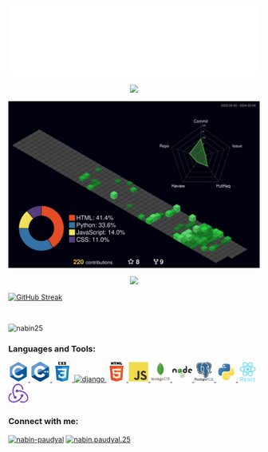 <p align="center">
  <img src="hello.svg" alt="Hello SVG">
</p>
<p align="center">
<img src="https://readme-typing-svg.demolab.com/?lines=I%20am%20Nabin%20Paudyal;A%20Programmer%20from%20Nepal;%20Working%20on%20upgrading%20skills;Learning%20is%20a%20lifelong%20process&font=Fira%20Code&center=true&width=460&height=45&color=f75c7e&vCenter=true&pause=1000&size=25" />
</p>
<p align="center">
    <img width="600px" src="profile-3d-contrib/profile-night-green.svg">
</p>

<p align="center">
<img src="https://github-readme-stats.vercel.app/api/top-langs?username=nabin25&locale=en&layout=compact&theme=dark&hide_border=true&hide=jupyter%20notebook,scss">
<br/>

<a href="https://git.io/streak-stats"><img src="https://github-readme-streak-stats.herokuapp.com?user=nabin25&theme=nightfox&hide_border=true&border_radius=20" alt="GitHub Streak" /></a>

&nbsp;

<img width="420px" src="https://github-readme-stats.vercel.app/api?username=nabin25&show_icons=true&locale=en&theme=shades-of-purple&hide_border=true&border_radius=20" alt="nabin25" />
</p>

<h3 align="left">Languages and Tools:</h3>
<p align="left"> <a href="https://www.cprogramming.com/" target="_blank" rel="noreferrer"> <img src="https://raw.githubusercontent.com/devicons/devicon/master/icons/c/c-original.svg" alt="c" width="40" height="40"/> </a> <a href="https://www.w3schools.com/cpp/" target="_blank" rel="noreferrer"> <img src="https://raw.githubusercontent.com/devicons/devicon/master/icons/cplusplus/cplusplus-original.svg" alt="cplusplus" width="40" height="40"/> </a> <a href="https://www.w3schools.com/css/" target="_blank" rel="noreferrer"> <img src="https://raw.githubusercontent.com/devicons/devicon/master/icons/css3/css3-original-wordmark.svg" alt="css3" width="40" height="40"/> </a> <a href="https://www.djangoproject.com/" target="_blank" rel="noreferrer"> <img src="https://cdn.worldvectorlogo.com/logos/django.svg" alt="django" width="40" height="40"/> </a> <a href="https://www.w3.org/html/" target="_blank" rel="noreferrer"> <img src="https://raw.githubusercontent.com/devicons/devicon/master/icons/html5/html5-original-wordmark.svg" alt="html5" width="40" height="40"/> </a> <a href="https://developer.mozilla.org/en-US/docs/Web/JavaScript" target="_blank" rel="noreferrer"> <img src="https://raw.githubusercontent.com/devicons/devicon/master/icons/javascript/javascript-original.svg" alt="javascript" width="40" height="40"/> </a> <a href="https://www.mongodb.com/" target="_blank" rel="noreferrer"> <img src="https://raw.githubusercontent.com/devicons/devicon/master/icons/mongodb/mongodb-original-wordmark.svg" alt="mongodb" width="40" height="40"/> </a> <a href="https://nodejs.org" target="_blank" rel="noreferrer"> <img src="https://raw.githubusercontent.com/devicons/devicon/master/icons/nodejs/nodejs-original-wordmark.svg" alt="nodejs" width="40" height="40"/> </a> <a href="https://www.postgresql.org" target="_blank" rel="noreferrer"> <img src="https://raw.githubusercontent.com/devicons/devicon/master/icons/postgresql/postgresql-original-wordmark.svg" alt="postgresql" width="40" height="40"/> </a> <a href="https://www.python.org" target="_blank" rel="noreferrer"> <img src="https://raw.githubusercontent.com/devicons/devicon/master/icons/python/python-original.svg" alt="python" width="40" height="40"/> </a> <a href="https://reactjs.org/" target="_blank" rel="noreferrer"> <img src="https://raw.githubusercontent.com/devicons/devicon/master/icons/react/react-original-wordmark.svg" alt="react" width="40" height="40"/> </a> <a href="https://redux.js.org" target="_blank" rel="noreferrer"> <img src="https://raw.githubusercontent.com/devicons/devicon/master/icons/redux/redux-original.svg" alt="redux" width="40" height="40"/> </a> </p>

<h3 align="left">Connect with me:</h3>
<p align="left">
<a href="https://linkedin.com/in/nabin-paudyal" target="blank"><img align="center" src="https://raw.githubusercontent.com/rahuldkjain/github-profile-readme-generator/master/src/images/icons/Social/linked-in-alt.svg" alt="nabin-paudyal" height="30" width="40" /></a>
<a href="https://fb.com/nabin.paudyal.25" target="blank"><img align="center" src="https://raw.githubusercontent.com/rahuldkjain/github-profile-readme-generator/master/src/images/icons/Social/facebook.svg" alt="nabin.paudyal.25" height="30" width="40" /></a>
</p>
